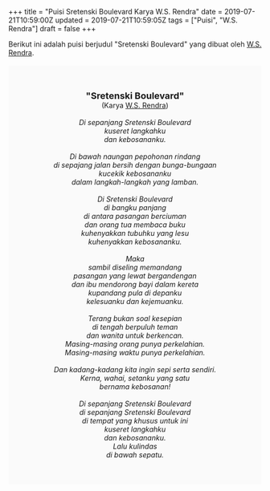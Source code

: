+++
title = "Puisi Sretenski Boulevard Karya W.S. Rendra"
date = 2019-07-21T10:59:00Z
updated = 2019-07-21T10:59:05Z
tags = ["Puisi", "W.S. Rendra"]
draft = false
+++

<div dir="ltr" style="text-align: left;" trbidi="on"><div style="text-align: justify;">Berikut ini adalah puisi berjudul "Sretenski Boulevard" yang dibuat oleh <a href="https://ensiklopedia.kemdikbud.go.id/sastra/artikel/Rendra" target="_blank">W.S. Rendra</a>. </div><br /><div style="background: #FAFAFA; font-size: 14px; height: auto; margin: 0 auto; padding: 50px; text-align: center; width: auto;"><span style="font-size: 18px;"><b>"Sretenski Boulevard"</b></span><br />(Karya <a href="https://www.sekata.web.id/tags/w.s.-rendra" target="_blank">W.S. Rendra</a>) <br /><br /><i>Di sepanjang Sretenski Boulevard<br />kuseret langkahku<br />dan kebosananku.<br /><br />Di bawah naungan pepohonan rindang<br />di sepajang jalan bersih dengan bunga-bungaan<br />kucekik kebosananku<br />dalam langkah-langkah yang lamban.<br /><br />Di Sretenski Boulevard<br />di bangku panjang<br />di antara pasangan berciuman<br />dan orang tua membaca buku<br />kuhenyakkan tubuhku yang lesu<br />kuhenyakkan kebosananku.<br /><br />Maka<br />sambil diseling memandang<br />pasangan yang lewat bergandengan<br />dan ibu mendorong bayi dalam kereta<br />kupandang pula di depanku<br />kelesuanku dan kejemuanku.<br /><br />Terang bukan soal kesepian<br />di tengah berpuluh teman<br />dan wanita untuk berkencan.<br />Masing-masing orang punya perkelahian.<br />Masing-masing waktu punya perkelahian.<br /><br />Dan kadang-kadang kita ingin sepi serta sendiri.<br />Kerna, wahai, setanku yang satu<br />bernama kebosanan!<br /><br />Di sepanjang Sretenski Boulevard<br />di sepanjang Sretenski Boulevard<br />di tempat yang khusus untuk ini<br />kuseret langkahku<br />dan kebosananku.<br />Lalu kulindas<br />di bawah sepatu.</i> </div></div>
